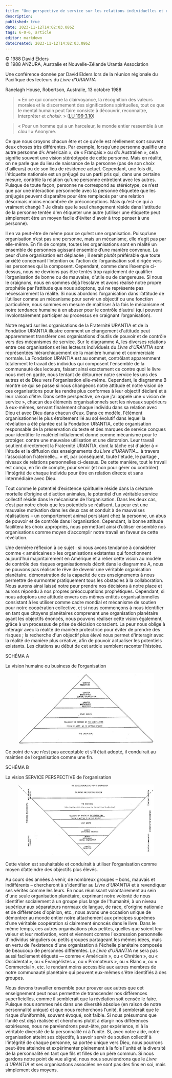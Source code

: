 ```yaml
---
title: "Une perspective de service sur les relations individuelles et organisationnelles"
description: 
published: true
date: 2023-11-12T14:02:03.086Z
tags: 6-0-6, article
editor: markdown
dateCreated: 2023-11-12T14:02:03.086Z
---
```



<p class="v-card v-sheet theme--light grey lighten-3 px-2 py-1">© 1988 David Elders<br>© 1988 ANZURA, Australie et Nouvelle-Zélande Urantia Association</p>


Une conférence donnée par David Elders lors de la réunion régionale du Pacifique des lecteurs du _Livre d'URANTIA_

Ranelagh House, Robertson, Australie, 13 octobre 1988

> « En ce qui concerne la clairvoyance, la récognition des valeurs morales et le discernement des significations spirituelles, tout ce que le mental humain peut faire consiste à découvrir, reconnaitre, interpréter et *choisir.* » (<a id="a18_231"></a>[LU 196:3.10](/fr/The_Urantia_Book/196#p3_10))

> « Pour un homme qui a un harceleur, le monde entier ressemble à un clou ! » Anonyme.

Ce que nous croyons chacun être et ce qu’elle est réellement sont souvent deux choses très différentes. Par exemple, lorsqu’une personne qualifie une autre personne d’« Américain », de « Français » ou d’« Australien », cela signifie souvent une vision stéréotypée de cette personne. Mais en réalité, on ne parle que du lieu de naissance de la personne (pas de son choix d'ailleurs) ou de son lieu de résidence actuel. Cependant, une fois dit, l'étiquette nationale est un préjugé ou un parti pris qui, dans une certaine mesure, contrôle la relation qu'une personne entretient avec les autres. Puisque de toute façon, personne ne correspond au stéréotype, ce n’est que par une interaction personnelle avec la personne étiquetée que les préjugés peuvent disparaître pour être remplacés par une relation désormais moins encombrée de préconceptions. Mais qu’est-ce qui a vraiment changé ? Je dirais que le seul changement réside dans l'attitude de la personne tentée d'en étiqueter une autre (utiliser une étiquette peut simplement être un moyen facile d'éviter d'avoir à trop penser à une personne).

Il en va peut-être de même pour ce qu’est une organisation. Puisqu’une organisation n’est pas une personne, mais un mécanisme, elle n’agit pas par elle-même. En fin de compte, toutes les organisations sont en réalité un ensemble de personnes agissant ensemble d’une manière convenue. La peur d’une organisation est déplacée ; il serait plutôt préférable que toute anxiété concernant l’intention ou l’action de l’organisation soit dirigée vers les personnes qui la composent. Cependant, comme dans l’exemple ci-dessus, nous ne devrions pas être tentés trop rapidement de qualifier l’organisation de bonne ou de mauvaise, d’utile ou de dangereuse. Si nous le craignons, nous en sommes déjà l’esclave et avons réalisé notre propre prophétie par l’attitude que nous adoptons, qui ne représente pas nécessairement la réalité. Si nous abordons l’organisation dans l’attitude de l’utiliser comme un mécanisme pour servir un objectif ou une fonction particulière, nous sommes en mesure de maîtriser à la fois le mécanisme et notre tendance humaine à en abuser pour le contrôle d’autrui (qui peuvent involontairement participer au processus en craignant l’organisation).

Notre regard sur les organisations de la Fraternité URANTIA et de la Fondation URANTIA illustre comment un changement d'attitude peut apparemment transférer ces organisations d'outils de pouvoir et de contrôle vers des mécanismes de service. Sur le diagramme A, les diverses relations entre ces organisations et les lecteurs individuels du _Livre d'URANTIA_ sont représentées hiérarchiquement de la manière humaine et commerciale normale. La Fondation URANTIA est au sommet, contrôlant apparemment totalement le travail des individus qui composent l'ensemble de la communauté des lecteurs, faisant ainsi exactement ce contre quoi le livre nous met en garde, nous tentant de détourner notre service les uns des autres et de Dieu vers l'organisation elle-même. Cependant, le diagramme B montre ce qui se passe si nous changeons notre attitude et notre vision de ces organisations pour les rendre plus conformes à leur objectif déclaré et à leur raison d’être. Dans cette perspective, ce que j'ai appelé une « vision de service », chacun des éléments organisationnels sert les niveaux supérieurs à eux-mêmes, servant finalement chaque individu dans sa relation avec Dieu et avec Dieu dans chacun d'eux. Dans ce modèle, l'élément organisationnel le plus étroitement lié au sol évolutif dans lequel la révélation a été plantée est la Fondation URANTIA, cette organisation responsable de la préservation du texte et des marques de service conçues pour identifier le matériel initialement donné comme mécanisme pour le protéger. contre une mauvaise utilisation et une distorsion. Leur travail soutient directement la Fraternité URANTIA, dont la tâche est d'aider à « l'étude et la diffusion des enseignements du _Livre d'URANTIA_... à travers l'association fraternelle... » et, par conséquent, toute l'étude, le partage , niveaux de relations personnelles ci-dessus. De cette manière, tout le travail est conçu, en fin de compte, pour servir (et non pour gérer ou contrôler) l'intégrité de chaque individu pour être en relation directe et sans intermédiaire avec Dieu.

Tout comme le potentiel d’existence spirituelle réside dans la créature mortelle d’origine et d’action animales, le potentiel d’un véritable service collectif réside dans le mécanisme de l’organisation. Dans les deux cas, c’est par notre choix que les potentiels se réalisent. La peur est une mauvaise motivation dans les deux cas et conduit à de mauvaises réalisations – un comportement animal persistant chez la personne, un abus de pouvoir et de contrôle dans l’organisation. Cependant, la bonne attitude facilitera les choix appropriés, nous permettant ainsi d’utiliser ensemble nos organisations comme moyen d’accomplir notre travail en faveur de cette révélation.

Une dernière réflexion à ce sujet : si nous avons tendance à considérer comme « américaines » les organisations existantes qui fonctionnent aujourd’hui majoritairement en Amérique et à relier cette vision au modèle de contrôle des risques organisationnels décrit dans le diagramme A, nous ne pouvons pas réaliser le rêve de devenir une véritable organisation planétaire. démonstration de la capacité de ces enseignements à nous permettre de surmonter pratiquement tous les obstacles à la collaboration. Nous aurons ainsi laissé notre peur prendre nos décisions à notre place et aurons répondu à nos propres préoccupations prophétiques. Cependant, si nous adoptons une attitude envers ces mêmes entités organisationnelles consistant à les utiliser comme cadre mondial et mécanisme de soutien pour notre coopération collective, et si nous commençons à nous identifier en tant que citoyens planétaires comprenant une organisation planétaire ayant les objectifs énoncés, nous pouvons réaliser cette vision également, grâce à un processus de prise de décision conscient. La peur nous oblige à interagir avec la réalité de manière protectrice pour éviter de prendre des risques ; la recherche d'un objectif plus élevé nous permet d'interagir avec la réalité de manière plus créative, afin de pouvoir actualiser les potentiels existants. Les citations au début de cet article semblent raconter l’histoire.

SCHÉMA A

La vision humaine ou business de l’organisation

<figure id="Figure_2" class="image urantiapedia" alt="diagram">
<img src="/image/article/606/diagrama.jpg">
</figure>

Ce point de vue n’est pas acceptable et s’il était adopté, il conduirait au maintien de l’organisation comme une fin.

SCHÉMA B

La vision SERVICE PERSPECTIVE de l’organisation

<figure id="Figure_3" class="image urantiapedia" alt="diagram">
<img src="/image/article/606/diagramb.jpg">
</figure>

Cette vision est souhaitable et conduirait à utiliser l’organisation comme moyen d’atteindre des objectifs plus élevés.



Au cours des années à venir, de nombreux groupes – bons, mauvais et indifférents – chercheront à s'identifier au _Livre d'URANTIA_ et à revendiquer ses vérités comme les leurs. En nous réunissant volontairement au sein d'une seule organisation planétaire, exprimant notre volonté de nous identifier socialement à un groupe plus large de l'humanité, à un niveau supérieur aux séparateurs normaux de langue, de race, d'origine nationale et de différences d'opinion, etc., nous avons une occasion unique de démontrer au monde entier notre attachement aux principes suprêmes d’une véritable coopération si clairement énoncés dans le livre. Dans le même temps, ces autres organisations plus petites, quelles que soient leur valeur et leur motivation, vont et viennent comme l'expression personnelle d'individus singuliers ou petits groupes partageant les mêmes idées, mais en vertu de l'existence d'une organisation à l'échelle planétaire composée de beaucoup de personnes différentes. _Le Livre d'URANTIA_ ne sera pas aussi facilement étiqueté — comme « Américain », ou « Chrétien », ou « Occidental », ou « Évangélistes », ou « Promoteurs », ou « Blanc », ou « Commercial », etc. le rendant moins accessible aux autres membres de notre communauté planétaire qui peuvent eux-mêmes s'être identifiés à des groupes.

Nous devons travailler ensemble pour prouver aux autres que cet enseignement peut nous permettre de transcender nos différences superficielles, comme il semblerait que la révélation soit censée le faire. Puisque nous sommes nés dans une diversité absolue (en raison de notre personnalité unique) et que nous recherchons l’unité, il semblerait que le risque d’uniformité, souvent évoqué, soit faible. Si nous présumons que l’unité est déjà réalisée et cherchons plutôt à élargir nos différences extérieures, nous ne parviendrons peut-être, par expérience, ni à la véritable diversité de la personnalité ni à l’unité. Si, avec notre aide, notre organisation atteint ses objectifs, à savoir servir de soutien collectif à l'intégrité de chaque personne, sa portée unique vers Dieu, nous pourrons peut-être atteindre et expérimenter pleinement à la fois l'unité et la diversité de la personnalité en tant que fils et filles de un père commun. Si nous gardons notre point de vue aligné, nous nous souviendrons que le _Livre d'URANTIA_ et ses organisations associées ne sont pas des fins en soi, mais simplement des moyens.

